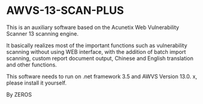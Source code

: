 # AWVS-13-SCAN-PLUS

This is an auxiliary software based on the Acunetix Web Vulnerability Scanner 13 scanning engine.

It basically realizes most of the important functions such as vulnerability scanning without using WEB interface, with the addition of batch import scanning, custom report document output, Chinese and English translation and other functions.

This software needs to run on .net framework 3.5 and AWVS Version 13.0. x, please install it yourself.

By ZEROS
